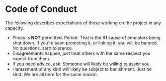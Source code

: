 # Code of Conduct
The following describes expectations of those working on the project in any capacity.

- Piracy is **NOT** permitted. Period. That is the #1 cause of emulators being shut down. If you're seen promoting it, or linking it, you will be banned. No questions, zero tolerance.
- Disagreements happen, just treat others with the same respect you expect from them.
- If you need advice, ask. Someone will likely be willing to assist you.
- Harassment of any kind will likely be subject to banishment. Just be kind. We are all here for the same reason.
